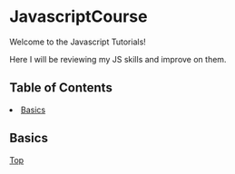 <h1 id=home>JavascriptCourse</h1>
<p>Welcome to the Javascript Tutorials!</p>
<p>Here I will be reviewing my JS skills and improve on them.</p>

<h2>Table of Contents</h2>
<li><a href='#section1'>Basics</a></li>

<h2 id=section1>Basics</h2>


<a href="#home">Top</a>
